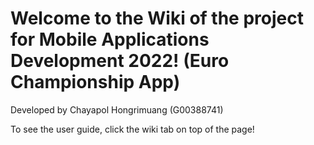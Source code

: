 # Welcome to the Wiki of the project for Mobile Applications Development 2022! (Euro Championship App)

Developed by Chayapol Hongrimuang (G00388741)

To see the user guide, click the wiki tab on top of the page!
